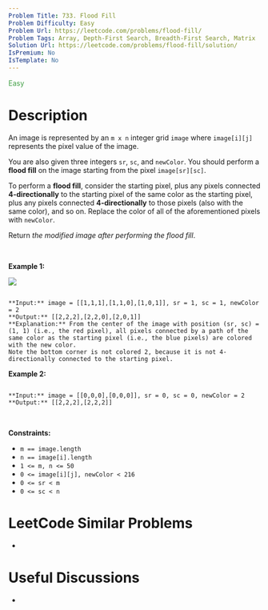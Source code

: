 ```yaml
---
Problem Title: 733. Flood Fill
Problem Difficulty: Easy
Problem Url: https://leetcode.com/problems/flood-fill/
Problem Tags: Array, Depth-First Search, Breadth-First Search, Matrix
Solution Url: https://leetcode.com/problems/flood-fill/solution/
IsPremium: No
IsTemplate: No
---
```


<span style="color: rgb(67, 160, 71);">Easy</span>

# Description

An image is represented by an `m x n` integer grid `image` where `image[i][j]` represents the pixel value of the image.


You are also given three integers `sr`, `sc`, and `newColor`. You should perform a **flood fill** on the image starting from the pixel `image[sr][sc]`.


To perform a **flood fill**, consider the starting pixel, plus any pixels connected **4-directionally** to the starting pixel of the same color as the starting pixel, plus any pixels connected **4-directionally** to those pixels (also with the same color), and so on. Replace the color of all of the aforementioned pixels with `newColor`.


Return *the modified image after performing the flood fill*.


 


**Example 1:**


![](https://assets.leetcode.com/uploads/2021/06/01/flood1-grid.jpg)

```

**Input:** image = [[1,1,1],[1,1,0],[1,0,1]], sr = 1, sc = 1, newColor = 2
**Output:** [[2,2,2],[2,2,0],[2,0,1]]
**Explanation:** From the center of the image with position (sr, sc) = (1, 1) (i.e., the red pixel), all pixels connected by a path of the same color as the starting pixel (i.e., the blue pixels) are colored with the new color.
Note the bottom corner is not colored 2, because it is not 4-directionally connected to the starting pixel.

```

**Example 2:**



```

**Input:** image = [[0,0,0],[0,0,0]], sr = 0, sc = 0, newColor = 2
**Output:** [[2,2,2],[2,2,2]]

```

 


**Constraints:**


* `m == image.length`
* `n == image[i].length`
* `1 <= m, n <= 50`
* `0 <= image[i][j], newColor < 216`
* `0 <= sr < m`
* `0 <= sc < n`




# LeetCode Similar Problems

- []()

# Useful Discussions

- []()
